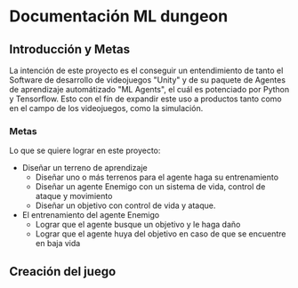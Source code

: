 # Documentación ML dungeon
## Introducción y Metas
La intención de este proyecto es el conseguir un entendimiento de tanto el Software de desarrollo de videojuegos "Unity" y de su paquete de Agentes de aprendizaje automátizado "ML Agents", el cuál es potenciado por Python y Tensorflow. Esto con el fín de expandir este uso a productos tanto como en el campo de los videojuegos, como la simulación.
### Metas
Lo que se quiere lograr en este proyecto:
- Diseñar un terreno de aprendizaje
  - Diseñar uno o más terrenos para el agente haga su entrenamiento
  - Diseñar un agente Enemigo con un sistema de vida, control de ataque y movimiento
  - Diseñar un objetivo con control de vida y ataque.
- El entrenamiento del agente Enemigo
  - Lograr que el agente busque un objetivo y le haga daño
  - Lograr que el agente huya del objetivo en caso de que se encuentre en baja vida

## Creación del juego
